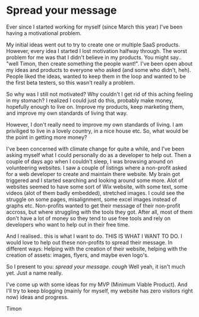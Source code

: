 # Spread your message

Ever since I started working for myself (since March this year) I've been having a motivational problem.

My initial ideas went out to try to create one or multiple SaaS products. However, every idea I started I lost
motivation halfway through. The worst problem for me was that I didn't believe in my products. 
You might say.. "well Timon, then create something the people want!". I've been open about my ideas and products to everyone
who asked (and some who didn't, heh). People liked the ideas, wanted to keep them in the loop and wanted to be the first beta testers, so this wasn't really a problem.

So why was I still not motivated? Why couldn't I get rid of this aching feeling in my stomach?
I realized I could just do this, probably make money, hopefully enough to live on. Improve my products, keep marketing them, and improve my own standards of living that way.

However, I don't really need to improve my own standards of living. I am priviliged to live in a lovely country, in a nice house etc. So, what would be the point in getting more money?

I've been concerned with climate change for quite a while, and I've been asking myself what I could personally do as a developer to help out. Then a couple of days ago when I couldn't sleep, I was browsing around on volunteering websites. I saw a couple of listings where a non-profit asked for a web developer to create and maintain there website. My brain got triggered and I started searching and looking around some more. Alot of websites seemed to have some sort of Wix website, with some text, some videos (alot of them badly embedded), stretched images. I could see the struggle on some pages, misalignment, some excel images instead of graphs etc. Non-profits wanted to get their message of their non-profit accross, but where struggling with the tools they got. After all, most of them don't have a lot of money so they tend to use free tools and rely on developers who want to help out in their free time.

And I realised.. this is what I want to do. THIS IS WHAT I WANT TO DO. I would love to help out these non-profits to spread their message. In different ways: Helping with the creation of their website, helping with the creation of assets: images, flyers, and maybe even logo's.

So I present to you: *spread your message*. *cough* Well yeah, it isn't much yet. Just a name really.

I've come up with some ideas for my MVP (Minimum Viable Product). And I'll try to keep blogging (mainly for myself, my website has zero visitors right now) ideas and progress.

Timon